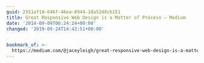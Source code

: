 ```yaml
---
guid: 2551af1d-646f-46ea-8944-10a52d8cb151
title: Great Responsive Web Design is a Matter of Process — Medium
date: '2014-09-09T06:24:24+00:00'
changed: '2019-09-24T14:42:51+00:00'


bookmark_of: >-
  https://medium.com/@jaceyleigh/great-responsive-web-design-is-a-matter-of-process-270048a88c70
---
```




